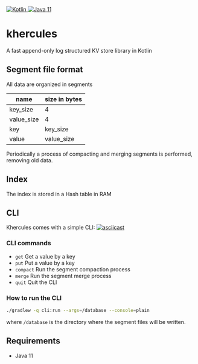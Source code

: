[![Kotlin](https://img.shields.io/badge/Kotlin-1.4.10-orange.svg) ](https://kotlinlang.org/)
[![Java 11](https://img.shields.io/badge/Java-11-blue.svg) ](https://openjdk.java.net/)

# khercules
A fast append-only log structured KV store library in Kotlin

## Segment file format
All data are organized in segments

| name       | size in bytes |
| ---------- | ------------- |
| key_size   | 4             |
| value_size | 4             |
| key        | key_size      |
| value      | value_size    |

Periodically a process of compacting and merging segments is performed, removing old data. 

## Index
The index is stored in a Hash table in RAM

## CLI
Khercules comes with a simple CLI:
[![asciicast](https://asciinema.org/a/378996.svg)](https://asciinema.org/a/378996)

### CLI commands
- `get` Get a value by a key
- `put` Put a value by a key
- `compact` Run the segment compaction process
- `merge` Run the segment merge process
- `quit` Quit the CLI

### How to run the CLI

```bash
./gradlew -q cli:run --args=/database --console=plain
```
where `/database` is the directory where the segment files will be written.


## Requirements

- Java 11
